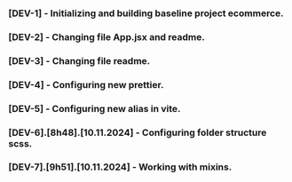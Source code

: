 ### [DEV-1] - Initializing and building baseline project ecommerce.
### [DEV-2] - Changing file App.jsx and readme.
### [DEV-3] - Changing file readme.
### [DEV-4] - Configuring new prettier.
### [DEV-5] - Configuring new alias in vite.
### [DEV-6].[8h48].[10.11.2024] - Configuring folder structure scss.
### [DEV-7].[9h51].[10.11.2024] - Working with mixins.